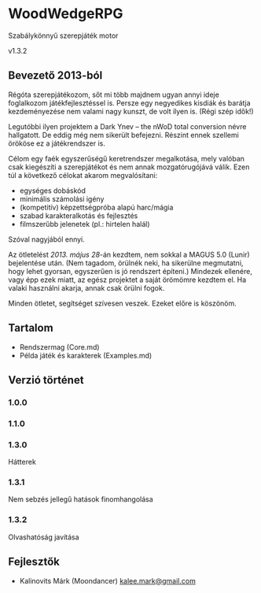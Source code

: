 # WoodWedgeRPG
Szabálykönnyű szerepjáték motor

v1.3.2

## Bevezető 2013-ból
Régóta szerepjátékozom, sőt mi több majdnem ugyan annyi ideje foglalkozom játékfejlesztéssel is. Persze egy negyedikes kisdiák és barátja kezdeményezése nem valami nagy kunszt, de volt ilyen is. (Régi szép idők!)


Legutóbbi ilyen projektem a Dark Ynev – the nWoD total conversion névre hallgatott. De eddig még nem sikerült befejezni. Részint ennek szellemi örököse ez a játékrendszer is.


Célom egy faék egyszerűségű keretrendszer megalkotása, mely valóban csak kiegészíti a szerepjátékot és nem annak mozgatórugójává válik. Ezen túl a következő célokat akarom megvalósítani:
- egységes dobáskód
- minimális számolási igény
- (kompetitív) képzettségpróba alapú harc/mágia
- szabad karakteralkotás és fejlesztés
- filmszerűbb jelenetek (pl.: hirtelen halál)

Szóval nagyjából ennyi.


Az ötletelést _2013. május 28_-án kezdtem, nem sokkal a MAGUS 5.0 (Lunir) bejelentése után. (Nem tagadom, örülnék neki, ha sikerülne megmutatni, hogy lehet gyorsan, egyszerűen is jó rendszert építeni.) Mindezek ellenére, vagy épp ezek miatt, az egész projektet a saját örömömre kezdtem el. Ha valaki használni akarja, annak csak örülni fogok.


Minden ötletet, segítséget szívesen veszek. Ezeket előre is köszönöm.

## Tartalom
- Rendszermag (Core.md)
- Példa játék és karakterek (Examples.md)

## Verzió történet

### 1.0.0
### 1.1.0
### 1.3.0
Hátterek
### 1.3.1
Nem sebzés jellegű hatások finomhangolása
### 1.3.2
Olvashatóság javítása

## Fejlesztők
- Kalinovits Márk (Moondancer) kalee.mark@gmail.com
